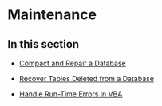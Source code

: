 
# Maintenance

## In this section


- [Compact and Repair a Database](5ad4e6b1-abfd-3f89-5c80-9e41397a96e8.md)
    
- [Recover Tables Deleted from a Database](4d370adb-741f-269d-8def-bccec1f335f1.md)
    
- [Handle Run-Time Errors in VBA](4920479c-f597-bcff-dfd5-9ba5c34ee774.md)
    
